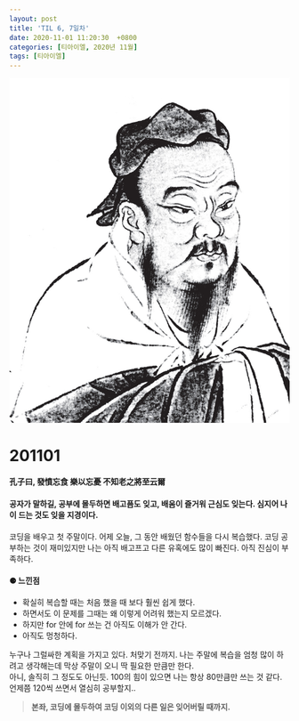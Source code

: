 ```yaml
---
layout: post
title: 'TIL 6, 7일차'
date: 2020-11-01 11:20:30  +0800
categories: [티아이엘, 2020년 11월]
tags: [티아이엘]
---
```


![image](/assets/img/sample/avatar.jpg)

# **201101**

#### **孔子曰, 發憤忘食 樂以忘憂 不知老之將至云爾**

#### **공자가 말하길, 공부에 몰두하면 배고픔도 잊고, 배움이 즐거워 근심도 잊는다. 심지어 나이 드는 것도 잊을 지경이다.**

코딩을 배우고 첫 주말이다. 어제 오늘, 그 동안 배웠던 함수들을 다시 복습했다. 코딩 공부하는 것이 재미있지만 나는 아직 배고프고 다른 유혹에도 많이 빠진다. 아직 진심이 부족하다.

#### **⚈ 느낀점**

- 확실히 복습할 때는 처음 했을 때 보다 훨씬 쉽게 했다.
- 하면서도 이 문제를 그때는 왜 이렇게 어려워 했는지 모르겠다.
- 하지만 for 안에 for 쓰는 건 아직도 이해가 안 간다.
- 아직도 멍청하다.

누구나 그럴싸한 계획을 가지고 있다. 처맞기 전까지. 나는 주말에 복습을 엄청 많이 하려고 생각해는데 막상 주말이 오니 딱 필요한 만큼만 한다.  
아니, 솔직히 그 정도도 아닌듯. 100의 힘이 있으면 나는 항상 80만큼만 쓰는 것 같다. 언제쯤 120씩 쓰면서 열심히 공부할지..
<br>

> **본좌, 코딩에 몰두하여 코딩 이외의 다른 일은 잊어버릴 때까지.**

